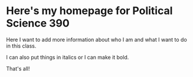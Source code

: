 # Here's my homepage for Political Science 390

Here I want to add more information about who I am and what I want to do in this class.

I can also put things in italics or I can make it bold.

That's all!

